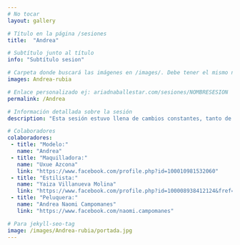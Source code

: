 ```yaml
---
# No tocar
layout: gallery

# Título en la página /sesiones
title:  "Andrea"

# Subtítulo junto al título 
info: "Subtítulo sesion"

# Carpeta donde buscará las imágenes en /images/. Debe tener el mismo nombre y sin espacios
images: Andrea-rubia

# Enlace personalizado ej: ariadnaballestar.com/sesiones/NOMBRESESION
permalink: /Andrea

# Información detallada sobre la sesión
description: "Esta sesión estuvo llena de cambios constantes, tanto de iluminación, como de fondo y de vestuario. A pesar de que aquí veis poquitas fotos en comparación con otras, ésta es de la que más horas nos llevó. Por suerte, contábamos con un buen equipo y pudimos desarrollar todo correctamente."

# Colaboradores
colaboradores:
 - title: "Modelo:"
   name: "Andrea"
 - title: "Maquilladora:"
   name: "Uxue Azcona"
   link: "https://www.facebook.com/profile.php?id=100010981532060"
 - title: "Estilista:"
   name: "Yaiza Villanueva Molina"
   link: "https://www.facebook.com/profile.php?id=100008938412124&fref=ts"
 - title: "Peluquera:"
   name: "Andrea Naomi Campomanes"
   link: "https://www.facebook.com/naomi.campomanes"

# Para jekyll-seo-tag
image: /images/Andrea-rubia/portada.jpg
---
```

